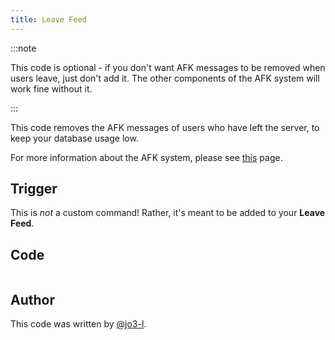 ```yaml
---
title: Leave Feed
---
```


:::note

This code is optional - if you don't want AFK messages to be removed when users leave, just don't add it.
The other components of the AFK system will work fine without it.

:::

This code removes the AFK messages of users who have left the server, to keep your database usage low.

For more information about the AFK system, please see [this](overview) page.

## Trigger

This is _not_ a custom command! Rather, it's meant to be added to your **Leave Feed**.

## Code

```gotmpl file=../../../src/afk/leave_feed.go.tmpl

```

## Author

This code was written by [@jo3-l](https://github.com/jo3-l).
